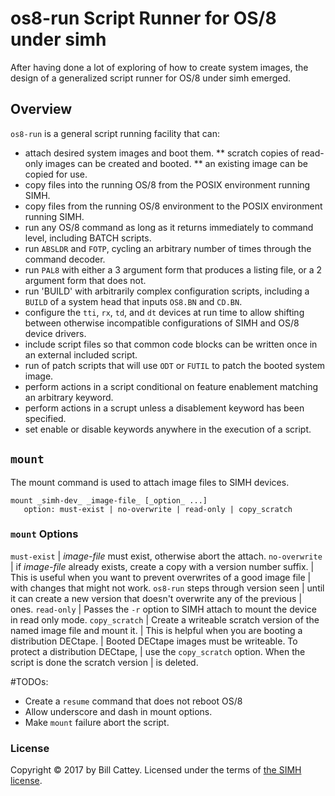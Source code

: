 # os8-run Script Runner for OS/8 under simh

After having done a lot of exploring of how to create system images,
the design of a generalized script runner for OS/8 under simh emerged.

## Overview

`os8-run` is a general script running facility that can:

* attach desired system images and boot them.
** scratch copies of read-only images can be created and booted.
** an existing image can be copied for use.
* copy files into the running OS/8 from the POSIX environment running SIMH.
* copy files from the running OS/8 environment to the POSIX environment running SIMH.
* run any OS/8 command as long as it returns immediately to command level, including BATCH scripts.
* run `ABSLDR` and `FOTP`, cycling an arbitrary number of times through the command decoder.
* run `PAL8` with either a 3 argument form that produces a listing file, or a 2 argument form that does not.
* run 'BUILD' with arbitrarily complex configuration scripts, including a `BUILD` of a system head that inputs `OS8.BN` and `CD.BN`.
* configure the `tti`, `rx`, `td`, and `dt` devices at run time to allow shifting between otherwise incompatible configurations of SIMH and OS/8 device drivers.
* include script files so that common code blocks can be written once in an external included script.
* run of patch scripts that will use `ODT` or `FUTIL` to patch the booted system image.
* perform actions in a script conditional on feature enablement matching an arbitrary keyword.
* perform actions in a scrupt unless a disablement keyword has been specified.
* set enable or disable keywords anywhere in the execution of a script.

## `mount`

The mount command is used to attach image files to SIMH devices.

    mount _simh-dev_ _image-file_ [_option_ ...]
       option: must-exist | no-overwrite | read-only | copy_scratch

### `mount` Options


`must-exist`   | _image-file_ must exist, otherwise abort the attach.
`no-overwrite` | if _image-file_ already exists, create a copy with a version number suffix.
	       | This is useful when you want to prevent overwrites of a good image file
	       | with changes that might not work.  `os8-run` steps through version seen
	       | until it can create a new version that doesn't overwrite any of the previous
	       | ones.
`read-only`    | Passes the `-r` option to SIMH attach to mount the device in read only mode.
`copy_scratch` | Create a writeable scratch version of the named image file and mount it.
	       | This is helpful when you are booting a distribution DECtape.
	       | Booted DECtape images must be writeable. To protect a distribution DECtape,
	       | use the `copy_scratch` option.  When the script is done the scratch version
	       | is deleted.
	     

#TODOs:

* Create a `resume` command that does not reboot OS/8
* Allow underscore and dash in mount options.
* Make `mount` failure abort the script.



### <a id="license"></a>License

Copyright © 2017 by Bill Cattey. Licensed under the terms of
[the SIMH license][sl].

[sl]: https://tangentsoft.com/pidp8i/doc/trunk/SIMH-LICENSE.md
[os8ext]: https://tangentsoft.com/pidp8i/doc/trunk/doc/os8-v3d-device-extenaions.md

